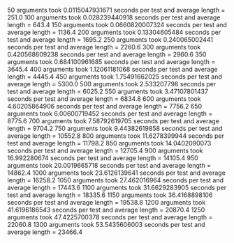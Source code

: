 50 arguments took 0.0115047931671 seconds per test and average length = 251.0
100 arguments took 0.028239440918 seconds per test and average length = 643.4
150 arguments took 0.0660820007324 seconds per test and average length = 1136.4
200 arguments took 0.13304605484 seconds per test and average length = 1695.2
250 arguments took 0.240065002441 seconds per test and average length = 2260.6
300 arguments took 0.420568609238 seconds per test and average length = 2960.6
350 arguments took 0.684100961685 seconds per test and average length = 3645.4
400 arguments took 1.12061181068 seconds per test and average length = 4445.4
450 arguments took 1.75491662025 seconds per test and average length = 5300.0
500 arguments took 2.533207798 seconds per test and average length = 6025.2
550 arguments took 3.47107801437 seconds per test and average length = 6834.8
600 arguments took 4.60205864906 seconds per test and average length = 7756.2
650 arguments took 6.00600719452 seconds per test and average length = 8775.6
700 arguments took 7.58792619705 seconds per test and average length = 9704.2
750 arguments took 9.44382619858 seconds per test and average length = 10552.8
800 arguments took 11.6278399944 seconds per test and average length = 11798.2
850 arguments took 14.0402090073 seconds per test and average length = 12705.4
900 arguments took 16.992280674 seconds per test and average length = 14105.4
950 arguments took 20.0019665718 seconds per test and average length = 14862.4
1000 arguments took 23.6126139641 seconds per test and average length = 16258.2
1050 arguments took 27.462016964 seconds per test and average length = 17443.6
1100 arguments took 31.6629283905 seconds per test and average length = 18335.6
1150 arguments took 36.4168898106 seconds per test and average length = 19538.8
1200 arguments took 41.6196186543 seconds per test and average length = 20870.4
1250 arguments took 47.4225700378 seconds per test and average length = 22060.8
1300 arguments took 53.5435606003 seconds per test and average length = 23466.4

